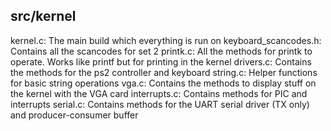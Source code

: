 ## src/kernel

kernel.c: The main build which everything is run on
keyboard_scancodes.h: Contains all the scancodes for set 2
printk.c: All the methods for printk to operate. Works like printf but for printing in the kernel
drivers.c: Contains the methods for the ps2 controller and keyboard
string.c: Helper functions for basic string operations
vga.c: Contains the methods to display stuff on the kernel with the VGA card
interrupts.c: Contains methods for PIC and interrupts
serial.c: Contains methods for the UART serial driver (TX only) and producer-consumer buffer